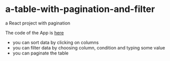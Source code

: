 # a-table-with-pagination-and-filter
a React project with pagination

The code of the App is [here](https://github.com/gennady-bars/React-table-with-pagination-sorting-and-filter)

* you can sort data by clicking on columns
* you can filter data by choosing column, condition and typing some value
* you can paginate the table
